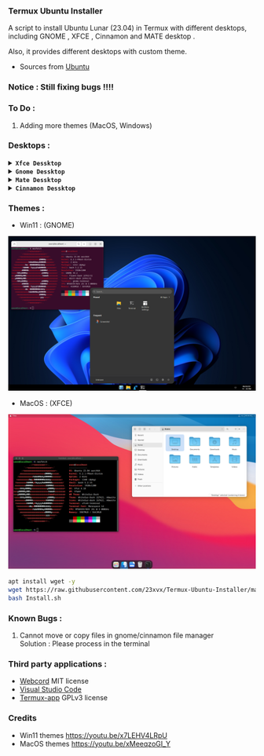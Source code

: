 ### Termux Ubuntu Installer
 <p>A script to install Ubuntu Lunar (23.04) in Termux with different desktops,
 including GNOME , XFCE , Cinnamon and MATE desktop . </p>
 <p>Also, it provides different desktops with custom theme.</p>

- Sources from [Ubuntu](https://cloud-images.ubuntu.com)

### Notice : Still fixing bugs !!!!



### To Do : 
1) Adding more themes (MacOS, Windows)

### Desktops :

<details></br>
<summary><b><code>Xfce Dessktop</code></b></summary>
<p align="center"><img src="./Images/xfce.png"></p>
</details>

<details></br>
<summary><b><code>Gnome Dessktop</code></b></summary>
<p align="center"><img src="./Images/gnome.png"></p>
</details>

<details></br>
<summary><b><code>Mate Dessktop</code></b></summary>
<p align="center"><img src="./Images/mate.png"></p>
</details>

<details></br>
<summary><b><code>Cinnamon Dessktop</code></b></summary>
<p align="center"><img src="./Images/cinnamon.png"></p>
</details>

### Themes :

- Win11 : (GNOME)
<p align="center"><img src="./Images/win11.png"></p>

- MacOS : (XFCE)
<p align="center"><img src="./Images/macos.png"></p>


```bash 
apt install wget -y 
wget https://raw.githubusercontent.com/23xvx/Termux-Ubuntu-Installer/main/Install.sh
bash Install.sh 
```

### Known Bugs :
1) Cannot move or copy files in gnome/cinnamon file manager</br>Solution : Please process in the terminal 

### Third party applications :
- [Webcord](https://github.com/SpacingBat3/WebCord) MIT license 
- [Visual Studio Code](https://code.visualstudio.com) 
- [Termux-app](https://github.com/termux/termux-app) GPLv3 license

### Credits 
- Win11 themes https://youtu.be/x7LEHV4LRpU
- MacOS themes https://youtu.be/xMeeqzoGI_Y 